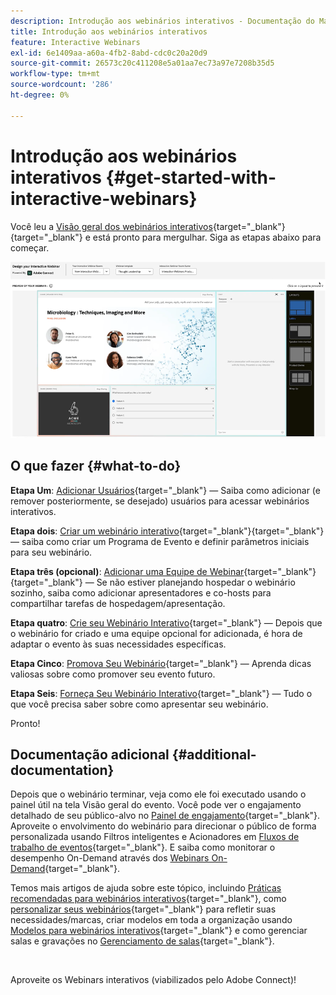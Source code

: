 ```yaml
---
description: Introdução aos webinários interativos - Documentação do Marketo - Documentação do produto
title: Introdução aos webinários interativos
feature: Interactive Webinars
exl-id: 6e1409aa-a60a-4fb2-8abd-cdc0c20a20d9
source-git-commit: 26573c20c411208e5a01aa7ec73a97e7208b35d5
workflow-type: tm+mt
source-wordcount: '286'
ht-degree: 0%

---
```


# Introdução aos webinários interativos {#get-started-with-interactive-webinars}

Você leu a [Visão geral dos webinários interativos](/help/marketo/product-docs/demand-generation/events/interactive-webinars/interactive-webinars-overview.md){target="_blank"}{target="_blank"} e está pronto para mergulhar. Siga as etapas abaixo para começar.

![](assets/get-started-with-interactive-webinars-1.png)

## O que fazer {#what-to-do}

**Etapa Um**: [Adicionar Usuários](/help/marketo/product-docs/demand-generation/events/interactive-webinars/user-and-license-management.md#add-a-user){target="_blank"} — Saiba como adicionar (e remover posteriormente, se desejado) usuários para acessar webinários interativos.

**Etapa dois**: [Criar um webinário interativo](/help/marketo/product-docs/demand-generation/events/interactive-webinars/create-an-interactive-webinar.md){target="_blank"}{target="_blank"} — saiba como criar um Programa de Evento e definir parâmetros iniciais para seu webinário.

**Etapa três (opcional)**: [Adicionar uma Equipe de Webinar](/help/marketo/product-docs/demand-generation/events/interactive-webinars/add-a-webinar-team.md){target="_blank"}{target="_blank"} — Se não estiver planejando hospedar o webinário sozinho, saiba como adicionar apresentadores e co-hosts para compartilhar tarefas de hospedagem/apresentação.

**Etapa quatro**: [Crie seu Webinário Interativo](/help/marketo/product-docs/demand-generation/events/interactive-webinars/designing-interactive-webinars.md){target="_blank"} — Depois que o webinário for criado e uma equipe opcional for adicionada, é hora de adaptar o evento às suas necessidades específicas.

**Etapa Cinco**: [Promova Seu Webinário](/help/marketo/product-docs/demand-generation/events/interactive-webinars/promoting-an-interactive-webinar.md){target="_blank"} — Aprenda dicas valiosas sobre como promover seu evento futuro.

**Etapa Seis**: [Forneça Seu Webinário Interativo](/help/marketo/product-docs/demand-generation/events/interactive-webinars/deliver-an-interactive-webinar.md){target="_blank"} — Tudo o que você precisa saber sobre como apresentar seu webinário.

Pronto!

## Documentação adicional {#additional-documentation}

Depois que o webinário terminar, veja como ele foi executado usando o painel útil na tela Visão geral do evento. Você pode ver o engajamento detalhado de seu público-alvo no [Painel de engajamento](/help/marketo/product-docs/demand-generation/events/interactive-webinars/engagement-dashboard.md){target="_blank"}. Aproveite o envolvimento do webinário para direcionar o público de forma personalizada usando Filtros inteligentes e Acionadores em [Fluxos de trabalho de eventos](/help/marketo/product-docs/demand-generation/events/interactive-webinars/event-workflows.md){target="_blank"}. E saiba como monitorar o desempenho On-Demand através dos [Webinars On-Demand](/help/marketo/product-docs/demand-generation/events/interactive-webinars/on-demand-webinars.md){target="_blank"}.

Temos mais artigos de ajuda sobre este tópico, incluindo [Práticas recomendadas para webinários interativos](/help/marketo/product-docs/demand-generation/events/interactive-webinars/best-practices-for-interactive-webinars.md){target="_blank"}, como [personalizar seus webinários](/help/marketo/product-docs/demand-generation/events/interactive-webinars/customization.md){target="_blank"} para refletir suas necessidades/marcas, criar modelos em toda a organização usando [Modelos para webinários interativos](/help/marketo/product-docs/demand-generation/events/interactive-webinars/templates.md){target="_blank"} e como gerenciar salas e gravações no [Gerenciamento de salas](/help/marketo/product-docs/demand-generation/events/interactive-webinars/room-management.md){target="_blank"}.

 

Aproveite os Webinars interativos (viabilizados pelo Adobe Connect)!
